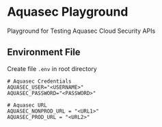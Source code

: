 # Aquasec Playground

Playground for Testing Aquasec Cloud Security APIs

## Environment File

Create file `.env` in root directory

```plaintext
# Aquasec Credentials
AQUASEC_USER="<USERNAME>"
AQUASEC_PASSWORD="<PASSWORD>"

# Aquasec URL
AQUASEC_NONPROD_URL = "<URL1>"
AQUASEC_PROD_URL = "<URL2>"
```
